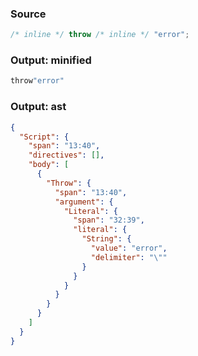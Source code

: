 ### Source
```js check-format:no
/* inline */ throw /* inline */ "error";
```

### Output: minified
```js
throw"error"
```

### Output: ast
```json
{
  "Script": {
    "span": "13:40",
    "directives": [],
    "body": [
      {
        "Throw": {
          "span": "13:40",
          "argument": {
            "Literal": {
              "span": "32:39",
              "literal": {
                "String": {
                  "value": "error",
                  "delimiter": "\""
                }
              }
            }
          }
        }
      }
    ]
  }
}
```
